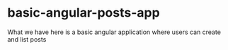# basic-angular-posts-app
What we have here is a basic angular application where users can create and list posts
